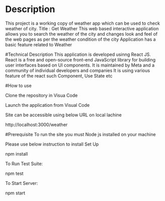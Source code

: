 # Description

This project is a working copy of weather app which can be used to check weather of city.
Title : Get Weather
This web based interactive application allows you to search the weather of the city and changes look and feel of the web pages as per the weather condition of the city
Application has a basic feature related to Weather

#Technical Description
This application is developed usinng React JS.
React is a free and open-source front-end JavaScript library for building user interfaces based on UI components. It is maintained by Meta and a community of individual developers and companies
It is using various feature of the react such Component, Use State etc

#How to use  

Clone the repository in Visua Code  

Launch the application from Visual Code  

Site can be accessible using below URL on local lachine  

http://localhost:3000/weather

#Prerequisite
To run the site you must Node js installed on your machine

Please use below instruction to install
Set Up

npm install

To Run Test Suite:

npm test

To Start Server:

npm start






